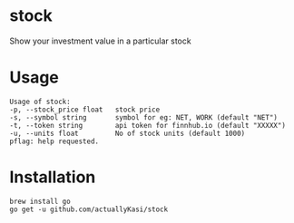 # stock
Show your investment value in a particular stock

# Usage

    Usage of stock:  
    -p, --stock_price float   stock price  
    -s, --symbol string       symbol for eg: NET, WORK (default "NET")  
    -t, --token string        api token for finnhub.io (default "XXXXX")  
    -u, --units float         No of stock units (default 1000)  
    pflag: help requested. 

# Installation

    brew install go
    go get -u github.com/actuallyKasi/stock

